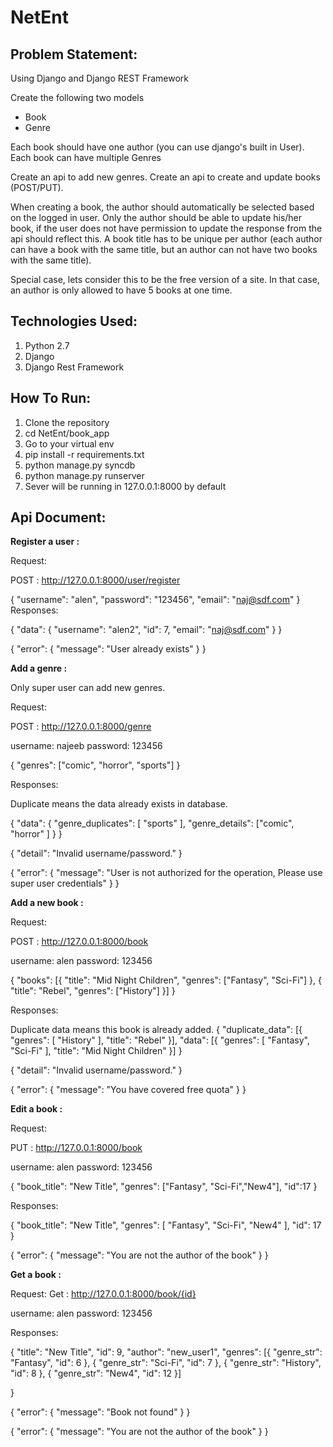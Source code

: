 # NetEnt

## Problem Statement:
Using Django and Django REST Framework

Create the following two models

- Book
- Genre

Each book should have one author (you can use django's built in User).
Each book can have multiple Genres

Create an api to add new genres.
Create an api to create and update books (POST/PUT).

When creating a book, the author should automatically be selected based on the logged in user.
Only the author should be able to update his/her book, if the user does not have permission to update the response from the api should reflect this.
A book title has to be unique per author (each author can have a book with the same title, but an author can not have two books with the same title). 

Special case, lets consider this to be the free version of a site. In that case, an author is only allowed to have 5 books at one time.

## Technologies Used:
1. Python 2.7
2. Django
3. Django Rest Framework

## How To Run:
1. Clone the repository
2. cd NetEnt/book_app
3. Go to your virtual env
4. pip install -r requirements.txt
5. python manage.py syncdb
7. python manage.py runserver
8. Sever will be running in 127.0.0.1:8000 by default

## Api Document:

**Register a user :**

Request:

POST : http://127.0.0.1:8000/user/register

{
	"username": "alen",
	"password": "123456",
	"email": "naj@sdf.com"
}
Responses:

{
	"data": {
		"username": "alen2",
		"id": 7,
		"email": "naj@sdf.com"
	}
}

{
  "error": {
    "message": "User already exists"
  }
}

**Add a genre :**

Only super user can add new genres.

Request:

POST : http://127.0.0.1:8000/genre

username: najeeb
password: 123456

{
	"genres": ["comic", "horror", "sports"]
}

Responses:

Duplicate means the data already exists in database.

{
	"data": {
		"genre_duplicates": [
			"sports"
		],
		"genre_details": ["comic",
			"horror"
		]
	}
}

{
  "detail": "Invalid username/password."
}

{
  "error": {
    "message": "User is not authorized for the operation, Please use super user credentials"
  }
}

**Add a new book :**

Request:

POST : http://127.0.0.1:8000/book

username: alen
password: 123456

{
	"books": [{
		"title": "Mid Night Children",
		"genres": ["Fantasy", "Sci-Fi"]
	}, {
		"title": "Rebel",
		"genres": ["History"]
	}]
}

Responses:

Duplicate data means this book is already added.
{
	"duplicate_data": [{
		"genres": [
			"History"
		],
		"title": "Rebel"
	}],
	"data": [{
		"genres": [
			"Fantasy",
			"Sci-Fi"
		],
		"title": "Mid Night Children"
	}]
}

{
  "detail": "Invalid username/password."
}

{
  "error": {
    "message": "You have covered free quota"
  }
}

**Edit a book :**

Request:

PUT : http://127.0.0.1:8000/book

username: alen
password: 123456


{
	"book_title": "New Title",
	"genres": ["Fantasy", "Sci-Fi","New4"],
	"id":17
}

Responses:

{
	"book_title": "New Title",
	"genres": [
		"Fantasy",
		"Sci-Fi",
		"New4"
	],
	"id": 17
}

{
  "error": {
    "message": "You are not the author of the book"
  }
}

**Get a book :**

Request:
Get : http://127.0.0.1:8000/book/{id}

username: alen
password: 123456

Responses:

{
	"title": "New Title",
	"id": 9,
	"author": "new_user1",
	"genres": [{
		"genre_str": "Fantasy",
		"id": 6
	}, {
		"genre_str": "Sci-Fi",
		"id": 7
	}, {
		"genre_str": "History",
		"id": 8
	}, {
		"genre_str": "New4",
		"id": 12
	}]

}

{
  "error": {
    "message": "Book not found"
  }
}

{
  "error": {
    "message": "You are not the author of the book"
  }
}

